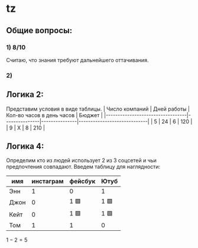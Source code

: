 # tz

## Общие вопросы:
### 1) 8/10
Считаю, что знания требуют дальнейшего оттачивания.

### 2) 

## Логика 2:
Представим условия в виде таблицы.
| Число компаний                         | Дней работы  | Кол-во часов в день часов  | Бюджет                  |
|----------------------------------|---------------|---------------|-----------------------------|
| 5            | 24             | 6             | 120                           |
| 9             | X             | 8             | 210                          |

## Логика 4:

Определим кто из людей использует 2 из 3 соцсетей и чьи предпочтения совпадают. Введем таблицу для наглядности:

| имя                         | инстаграм  | фейсбук | Ютуб                  |
|-----------------------------|---------------|---------------|-----------------------------|
|  Энн             | 1             | 0            | 1                          |
|  Джон             | 0             | 1 🟩             | 1    🟩                       |
|  Кейт             | 0             | 1  🟩           | 1   🟩                        |
|  Том             | 1             | 1             | 0                           |


$1-2=5$
